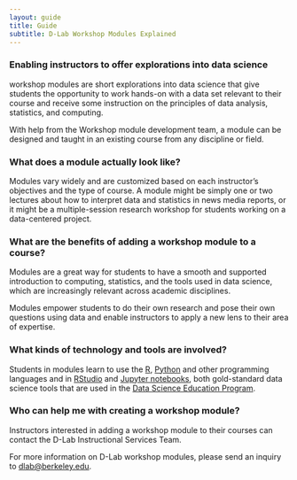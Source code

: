 ```yaml
---
layout: guide
title: Guide
subtitle: D-Lab Workshop Modules Explained
---
```

<!--
Titles: make sure to use three hashtags to properly render with padding
Links: [this is the text that appears](https://www.example.com)
-->

### Enabling instructors to offer explorations into data science
workshop modules are short explorations into data science that give students the opportunity to work hands-on with a data set relevant to their course and receive some instruction on the principles of data analysis, statistics, and computing.

With help from the Workshop module development team, a module can be designed and taught in an existing course from any discipline or field.

### What does a module actually look like?
Modules vary widely and are customized based on each instructor’s objectives and the type of course. A module might be simply one or two lectures about how to interpret data and statistics in news media reports, or it might be a multiple-session research workshop for students working on a data-centered project.

### What are the benefits of adding a workshop module to a course?
Modules are a great way for students to have a smooth and supported introduction to computing, statistics, and the tools used in data science, which are increasingly relevant across academic disciplines.

Modules empower students to do their own research and pose their own questions using data and enable instructors to apply a new lens to their area of expertise.

### What kinds of technology and tools are involved?
Students in modules learn to use the [R](https://www.r-project.org/about.html), [Python](https://www.python.org/) and other programming languages and in [RStudio](https://www.rstudio.com/) and [Jupyter notebooks](http://jupyter.org/), both gold-standard data science tools that are used in the [Data Science Education Program](https://data.berkeley.edu/).

### Who can help me with creating a workshop module?
Instructors interested in adding a workshop module to their courses can contact the D-Lab Instructional Services Team.

For more information on D-Lab workshop modules, please send an inquiry to [dlab@berkeley.edu](mailto:dlab@berkeley.edu).
